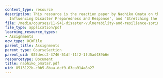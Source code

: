 ```yaml
---
content_type: resource
description: This resource is the reaction paper by Naohiko Omata on the topic 'Factors
  Influencing Disaster Preparedness and Response', and 'Stretching the Bonds'.
file: /media/courses/11-941-disaster-vulnerability-and-resilience-spring-2005/8513122bc0b58baadef963ea914a8b27_naohiko_omata7.pdf
file_type: application/pdf
learning_resource_types:
- Assignments
ocw_type: OCWFile
parent_title: Assignments
parent_type: CourseSection
parent_uid: 025decc2-3746-51df-f1f2-1fd5ad489b6e
resourcetype: Document
title: naohiko_omata7.pdf
uid: 8513122b-c0b5-8baa-def9-63ea914a8b27
---
```

